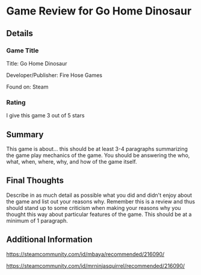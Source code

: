 # Game Review for Go Home Dinosaur

## Details

### Game Title
Title: Go Home Dinosaur

Developer/Publisher: Fire Hose Games

Found on: Steam

### Rating
I give this game 3 out of 5 stars

## Summary

This game is about... this should be at least 3-4 paragraphs summarizing the
game play mechanics of the game. You should be answering the who, what,
when, where, why, and how of the game itself.

## Final Thoughts

Describe in as much detail as possible what you did and didn't enjoy about the
game and list out your reasons why. Remember this is a review and thus should
stand up to some criticism when making your reasons why you thought this way
about particular features of the game. This should be at a minimum of 1
paragraph.

## Additional Information
https://steamcommunity.com/id/mbaya/recommended/216090/

https://steamcommunity.com/id/mrninjasquirrel/recommended/216090/
